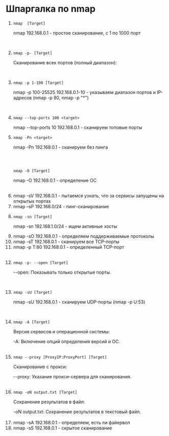 # Шпаргалка по nmap

<ol>
  <li>
  
```
nmap  [Target]

```
    
   nmap 192.168.0.1 - простое сканирование, с 1 по 1000 порт   
    </li>
       <br/>
<li>
  
```
nmap -p- [Target]

```

 Сканирование всех портов (полный диапазон):
 </li>
 <br/>
 <li>

   ```
nmap -p 1-100 [Target]

```
nmap -p 100-25525 192.168.0.1-10 - указываем диапазон портов и IP-адресов (nmap -p 80, nmap -p "*")
</li>
<br/>
<li>
  
  ```
nmap --top-ports 100 <target>

```
nmap --top-ports 10 192.168.0.1 - сканируем топовые порты</li>
<li>
  
  ```
nmap -Pn <target>

```
nmap -Pn 192.168.0.1 - сканируем без пинга
</li>
<br
  
<li>
  
  ```

nmap -O [Target]

```
nmap -O 192.168.0.1 - определение ОС
</li>
<br/>
<li>nmap -sV 192.168.0.1 - пытаемся узнать, что за сервисы запущены на открытых портах</li>
<li>nmap –sP 192.168.0/24 - пинг-сканирование</li>
<li>
  
  ```
nmap -sn [Target]

```
nmap -sn 192.168.1.0/24 - ищем активные хосты</li>
<li>nmap -sO 192.168.0.1 - определяем поддерживаемые протоколы</li>

<li>nmap -sT 192.168.0.1 - сканируем все TCP-порты</li>
<li>nmap -p T:80 192.168.0.1 - определенный TCP-порт</li>
<br>
<li>
  
  ```
  nmap -p- --open [Target]

  ```
--open: Показывать только открытые порты.
</li>
<br>
<li>
  
  ```
nmap -sU [Target]

```
nmap -sU 192.168.0.1 - сканируем UDP-порты (nmap -p U:53)</li>
<br>
<li>

  ```
nmap -A [Target]

```
<p>Версия сервисов и операционной системы: </p>
-A: Включение опций определения версий и ОС.
<br/>
</li>
<br/>
<li>

  ```
nmap --proxy [ProxyIP:ProxyPort] [Target]

```
<p>Сканирование с прокси:</p>
--proxy: Указание прокси-сервера для сканирования.
<br/>
</li>
<br/>
<li>

  ```
nmap -oN output.txt [Target]

```
<p>Сохранение результатов в файл:</p>
-oN output.txt: Сохранение результатов в текстовый файл.

</li>
<br>
<li>nmap -sA 192.168.0.1 - определяем, есть ли файервол</li>

<li>nmap -sS 192.168.0.1 - скрытое сканирование</li>
</ol> 
